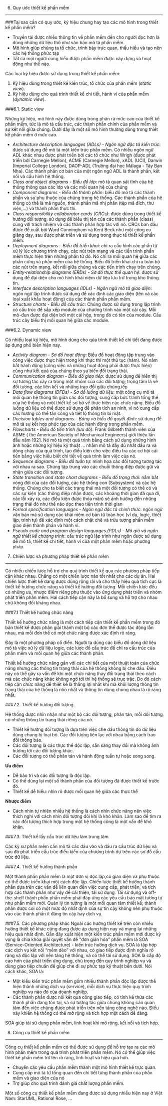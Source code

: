 6. Quy ước thiết kế phần mềm
-----------

###Tại sao cần có quy ước, ký hiệu chung hay tạo các mô hình trong thiết kế phần mềm?
* Truyền tải được nhiều thông tin về phần mềm đến cho người đọc hơn là dùng những dữ liệu thô như văn bản mô tả phần mềm.
* Mô hình giúp chúng ta tổ chức, trình bày trực quan, thấu hiểu và tạo nên các hệ thống phức tạp
* Tất cả mọi người cùng hiểu được phần mềm được xây dựng và hoạt động như thế nào.

Các loại ký hiệu được sử dụng trong thiết kế phần mềm:

1.  Ký hiệu dùng trong thiết kế kiến trúc, tổ chức của phần mềm (*static view*).
2.  Ký hiệu dùng cho quá trình thiết kế chi tiết, hành vi của phần mềm (*dynamic view*).

###6.1. Static view

Những ký hiệu, mô hình này được dùng trong phân rã mức cao của thiết kế phần mềm, tức là mô tả cấu trúc, các thành phần chính của phần mềm và sự kết nối giữa chúng. Dưới đây là một số mô hình thường dùng trong thiết kế phần mềm ở mức cao.

  * *Architecture description languages (ADLs) - Ngôn ngữ đặc tả kiến trúc*: được sử dụng để mô tả một kiến trúc phần mềm. Có nhiều ngôn ngữ ADL khác nhau được phát triển bởi các tổ chức như Wrigh (được phát triển bởi Carnegie Mellon), ACME (Carnegie Mellon), xADL (UCI), Darwin (Imperial College London), DAOP-ADL (Trường đại học Málaga - Tây Ban Nha). Các thành phần cơ bản của một ngôn ngữ ADL là thành phần, kết nối và cấu hình hệ thống.
  * *Class and object diagrams - Biểu đồ lớp*: mô tả quan sát tĩnh của hệ thống thông qua các lớp và các mối quan hệ của chúng
  * *Component diagrams - Biểu đồ thành phần*: biểu đồ mô tả các thành phần và sự phụ
thuộc của chúng trong hệ thống. Các thành phần của hệ thống có thể là mã nguồn, thành phần mã nhị phân (tệp mã đích, thư viện,...) và thành phần thực thi.
  * *Class responsibility collaborator cards (CRCs)*: được dùng trong thiết kế hướng đối tượng, sử dụng để biểu thị tên của các thành phần (class) cùng với trách nhiệm và các thành phần hợp tác với nó. CRCs ban đầu được đề xuất bởi Ward Cunningham và Kent Beck như một công cụ giảng dạy, sau được phát triển và sử dụng trong thực tế thiết kế phần mềm.
  * *Deployment diagrams - Biểu đồ triển khai*: chỉ ra cấu hình các phần tử xử lý lúc chương trình chạy, các nút trên mạng và các tiến trình phần mềm thực hiện trên những phần tử đó. Nó chỉ ra mối quan hệ giữa các phần cứng và phần mềm của hệ thống. Biểu đồ triển khai chỉ ra toàn bộ các nút trên mạng, kết nối giữa chúng và các tiến trình chạy trên
chúng.
  * *Entity-relationship diagrams (ERDs) - Sơ đồ thực thể quan hệ*: được sử dụng để đại diện cho mô hình khái niệm dữ liệu lưu trữ trong kho thông tin.
  * *Interface description languages (IDLs) - Ngôn ngữ mô tả giao diện*: ngôn ngữ lập trình được sử dụng để xác định các giao diện (tên và các loại xuất khẩu hoạt động) của các thành phần phần mềm.
  * *Structure charts - Biểu đồ cấu trúc*: Chúng được sử dụng trong lập trình có cấu trúc để sắp xếp module của chương trình vào một cái cây. Mỗi mô-đun được đại diện bởi một cái hộp, trong đó có tên của module. Cấu trúc cây biểu thị mối quan hệ giữa các module.

###6.2. Dynamic view

Có nhiều loại ký hiệu, mô hình dùng cho qúa trình thiết kế chi tiết đang được áp dụng phổ biến hiện nay.
  * *Activity diagram - Sơ đồ  hoạt động*: Biểu đồ hoạt động tập trung vào công việc được thực hiện trong khi thực thi một thủ tục (hàm). Nó nắm bắt hành động (công việc và những hoạt động phải được thực hiện) cũng như kết quả của chúng theo sự biến đổi trạng thái.
  * *Communication diagram - Biểu đồ giao tiếp*: được sử dụng để hiển thị sự tương tác xảy ra trong một nhóm của các đối tượng; trọng tâm là về đối tượng, các liên kết và những trao đổi giữa chúng.iếp
  * *Data flow diagrams (DFDs) - Sơ đồ luồng dữ liệu*: một công cụ mô tả mối quan hệ thông tin giữa các đối tượng, cung cấp bức tranh tổng thế của hệ thống và một thiết kế sơ bộ về thực hiện các chức năng. Biều đồ luồng dữ liệu có thể được sử dụng để phân tích an ninh, vì nó cung cấp các hướng có thể tấn công và tiết lộ thông tin bí mật.
  * *Decision tables and diagrams - Bảng và biểu đồ quyết định*: sử dụng để mô tả sự kết hợp phức tạp của các hành động trong phần mềm.
  * *Flowcharts - Biểu đồ tiến trình (lưu đồ)*: Frank Gilbreth thành viên của ASME ( the American Society of Mechanical Engineers) giới thiệu lần đầu năm 1921. Nó mô tả một quá trình bằng cách sử dụng những hình ảnh hoặc những ký hiệu kỹ thuật ... nhằm mô tả đầy đủ nhất đầu ra và dòng chảy của quá trình, tạo điều kiện cho việc điều tra các cơ hội cải tiến bằng việc hiểu biết chi tiết về quá trình làm việc của nó.
  * *Sequence diagrams - Biểu đồ tuần tự*: minh họa các đối tượng tương tác với nhau ra sao. Chúng tập trung vào các chuỗi thông điệp được gửi và nhận giữa các đối tượng.
  * *State transition and state chart diagrams - Biểu đồ trạng thái*: nắm bắt vòng đời của các đối tượng, các hệ thống con (Subsystem) và các hệ thống. Chúng cho ta biết các trạng thái mà một đối tượng có thể có và các sự kiện (các thông điệp nhận được, các khoảng thời gian đã qua đi, các lỗi xảy ra, các điều kiện được thỏa mãn) sẽ ảnh hưởng đến những trạng thái đó như thế nào dọc theo tiến trình thời gian
  * *Formal specification languages - Ngôn ngữ đặc tả chính thức*: ngôn ngữ văn bản mà sử dụng các khái niệm cơ bản từ toán học (ví dụ, logic, thiết lập, trình tự) để xác định một cách chặt chẽ và trừu tượng phần mềm giao diện thành phần và hành vi.
  * *Pseudo code and program design languages (PDLs) - Mã giả và ngôn ngữ thiết kế chương trình*: cấu trúc ngữ lập trình như
ngôn được sử dụng để mô tả, thiết kế chi tiết, hành vi của một phần mềm hoặc phương pháp.

7. Chiến lược và phương pháp thiết kế phần mềm
-----------
Có nhiều chiến lược hỗ trợ cho quá trình thiết kế qua các phương pháp tiếp cận khác nhau. Chẳng có một chiến lược nào tốt nhất cho các dự án. Hai chiến lược thiết kế đang được dùng rộng rãi và cho thấy hiệu quả tích cực là thiết kế hướng chức năng và thiết kế hướng đối tượng. Mỗi chiến lược đều có những ưu, nhược điểm riêng phụ thuộc vào ứng dụng phát triển và nhóm phát triển phần mềm. Hai cách tiếp cận này là bổ sung và hỗ trợ cho nhau chứ không đối kháng nhau.

###7.1 Thiết kế hướng chức năng

Thiết kế hướng chức năng là một cách tiếp cận thiết kế phần mềm trong đó bản thiết kế được phân giải thành một bộ các đơn thể được tác động lẫn nhau, mà mỗi đơn thể có một chức năng được xác định rõ ràng. 

Đây là một phương pháp cổ điển. Người ta dùng các biểu đồ dòng dữ liệu mô tả việc xử lý dữ liệu logic, các lược đồ cấu trúc để chỉ ra cấu trúc của phần mềm và mối quan hệ giữa các thành phần.

Thiết kế hướng chức năng gắn với các chi tiết của một thuật toán của chức năng nhưng các thông tin trạng thái của hệ thống không bị che dấu. Điều này có thể gây ra vấn đề khi một chức năng thay đổi trạng thái theo cách mà các chức năng khác không ngờ tới thì hệ thống sẽ trục trặc. Do đó cách tiếp cận chức năng để thiết kế là thắng lợi nhất khi mà khối lượng thông tin trạng thái của hệ thống là nhỏ nhất và thông tin dùng chung nhau là rõ ràng nhất.

###7.2. Thiết kế hướng đối tượng.

Hệ thống được nhìn nhận như một bộ các đối tượng, phân tán, mỗi đối tượng có những thông tin trạng thái riêng của nó. 

  * Thiết kế hướng đối tượng là dựa trên việc che dấu thông tin do dữ liệu dùng chung bị loại bỏ. Các đối tượng liên lạc với nhau bằng cách trao đổi thông báo. 
  * Các đối tượng là các thực thể độc lập, sẵn sàng thay đổi mà không ảnh hưởng tới các đối tượng khác.
  * Các đối tượng có thể phân tán và hành động tuần tự hoặc song song.

**Ưu điểm**
  - Dễ bảo trì và các đối tượng là độc lập.
  - Có thể dùng lại một số thành phần của đối tượng đã được thiết kế trước đó.
  - Thiết kế dễ hiểu: nhìn rõ được mối quan hệ giữa các thực thể

**Nhược điểm**
  - Cách nhìn tự nhiên nhiều hệ thống là cách nhìn chức năng nên việc thích nghi với cách nhìn đối tượng đôi khi là khó khăn. Làm sao để tìm ra các đối tượng thích hợp trong một hệ thống cũng là một vấn đề khó khăn.

###7.3. Thiết kế lấy cấu trúc dữ liệu làm trung tâm

Các kỹ sư phần mềm cần mô tả các đầu vào và đầu ra cấu trúc dữ liệu và sau đó phát triển cấu trúc điều kiển của chương trình dự trên các sơ đồ cấu trúc dữ liệu. 

###7.4. Thiết kế hướng thành phần

Một thành phần phần mềm là một đơn vị độc lập,có giao diện và phụ thuộc có thể được triển khai một cách độc lập. Chiến lược thiết kế hướng thành phần dựa trên các vấn đề liên quan đến việc cung cấp, phát triển, và tích hợp các thành phần như vậy để cải thiện, tái sử dụng. Tái sử dụng và off-the-shelf thành phần phần mềm phải đáp ứng các yêu cầu bảo mật tương tự như phần mềm mới. Quản lý tin tưởng là một mối quan tâm thiết kế; thành phần được coi có một mức độ nhất định của sự tin cậy không nên phụ thuộc vào các thành phần ít đáng tin cậy hay dịch vụ.

###7.5. Các phương pháp khác
Ngoài các hướng thiết kế trên còn nhiều hướng thiết kế khác cũng đang được áp dụng hiện nay và mang lại những hiệu quả nhất định. Gần đây xuất hiện một kiến trúc phần mềm mới được kỳ vọng là chìa khóa giải quyết vấn đề "đơn giản hóa" phần mềm là SOA (Service-Oriented Architecture) - kiến trúc hướng dịch vụ.  SOA là tập hợp các dịch vụ kết nối “mềm dẻo” với nhau, có giao tiếp được định nghĩa rõ ràng và độc lập với nền tảng hệ thống, và có thể tái sử dụng. SOA là cấp độ cao hơn của phát triển ứng dụng, chú trọng đến quy trình nghiệp vụ và dùng giao tiếp chuẩn để giúp che đi sự phức tạp kỹ thuật bên dưới.
Nói cách khác, SOA là:

  * Một kiểu kiến trúc phần mềm gồm nhiều thành phần độc lập được thể hiện thành những dịch vụ (service), mỗi dịch vụ thực hiện quy trình nghiệp vụ nào đó của doanh nghiệp.
  * Các thành phần được nối kết qua cổng giao tiếp, có tính kế thừa các thành phần đang tồn tại, và sự tương tác giữa chúng không cần quan tâm đến việc chúng được phát triển trên nền tảng công nghệ nào. Điều này khiến hệ thống có thể mở rộng và tích hợp một cách dễ dàng.

SOA giúp tái sử dụng phần mềm, linh hoạt khi mở rộng, kết nối và tích hợp.

8. Công cụ thiết kế phần mềm
-----------
Công cụ thiết kế phần mềm có thể được sử dụng để hỗ trợ tạo ra các mô hình phần mềm trong quá trình phát triển phần mềm. Nó có thể giúp việc thiết kế phần mềm trở lên rõ ràng, linh hoạt và hiệu quả hơn.
  * Chuyển các yêu cầu phần mềm thành một mô hình thiết kế trực quan.
  * Cung cấp mô tả từ tổng quan đến chi tiết từng thành phần của phần mềm và giao diện của nó
  * Trợ giúp cho quá trình đánh giá chất lượng phần mềm.

Một số công cụ thiết kế phần mềm đang được sử dụng nhiều hiện nay ở Việt Nam: StarUML, Rational Rose, ...
